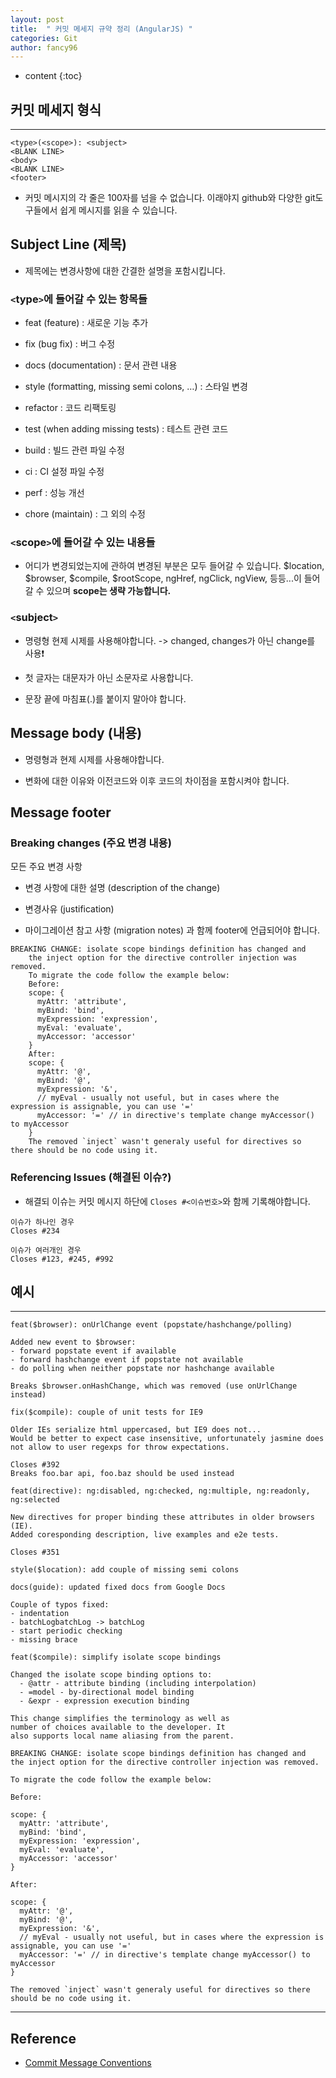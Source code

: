 ```yaml
---
layout: post
title:  " 커밋 메세지 규약 정리 (AngularJS) "
categories: Git
author: fancy96
---
```

* content
{:toc}

## 커밋 메세지 형식

---

```
<type>(<scope>): <subject>
<BLANK LINE>
<body>
<BLANK LINE>
<footer>
```

* 커밋 메시지의 각 줄은 100자를 넘을 수 없습니다. 이래야지 github와 다양한 git도구들에서 쉽게 메시지를 읽을 수 있습니다.

## Subject Line (제목)

* 제목에는 변경사항에 대한 간결한 설명을 포함시킵니다.

### `<`type`>`에 들어갈 수 있는 항목들 

* feat (feature) : 새로운 기능 추가

* fix (bug fix) : 버그 수정

* docs (documentation) : 문서 관련 내용

* style (formatting, missing semi colons, …) : 스타일 변경

* refactor : 코드 리팩토링

* test (when adding missing tests) : 테스트 관련 코드

* build : 빌드 관련 파일 수정

* ci : CI 설정 파일 수정

* perf : 성능 개선

* chore (maintain) : 그 외의 수정

### `<`scope`>`에 들어갈 수 있는 내용들

* 어디가 변경되었는지에 관하여 변경된 부분은 모두 들어갈 수 있습니다. $location, $browser, $compile, $rootScope, ngHref, ngClick, ngView, 등등...이 들어갈 수 있으며 **scope는 생략 가능합니다.**

### `<`subject`>`

* 명령형 현제 시제를 사용해야합니다. -> changed, changes가 아닌 change를 사용❗

* 첫 글자는 대문자가 아닌 소문자로 사용합니다.

* 문장 끝에 마침표(.)를 붙이지 말아야 합니다.

## Message body (내용)

* 명령형과 현제 시제를 사용해야합니다.

* 변화에 대한 이유와 이전코드와 이후 코드의 차이점을 포함시켜야 합니다.

## Message footer

### Breaking changes (주요 변경 내용)

모든 주요 변경 사항

* 변경 사항에 대한 설명 (description of the change)

* 변경사유 (justification)

* 마이그레이션 참고 사항 (migration notes) 과 함께 footer에 언급되어야 합니다.

```
BREAKING CHANGE: isolate scope bindings definition has changed and
    the inject option for the directive controller injection was removed.
    To migrate the code follow the example below:
    Before:
    scope: {
      myAttr: 'attribute',
      myBind: 'bind',
      myExpression: 'expression',
      myEval: 'evaluate',
      myAccessor: 'accessor'
    }
    After:
    scope: {
      myAttr: '@',
      myBind: '@',
      myExpression: '&',
      // myEval - usually not useful, but in cases where the expression is assignable, you can use '='
      myAccessor: '=' // in directive's template change myAccessor() to myAccessor
    }
    The removed `inject` wasn't generaly useful for directives so there should be no code using it.
```

### Referencing Issues (해결된 이슈?)

* 해결되 이슈는 커밋 메시지 하단에 `Closes #<이슈번호>`와 함께 기록해야합니다.

```
이슈가 하나인 경우
Closes #234

이슈가 여러개인 경우
Closes #123, #245, #992
```

## 예시

---

```
feat($browser): onUrlChange event (popstate/hashchange/polling)

Added new event to $browser:
- forward popstate event if available
- forward hashchange event if popstate not available
- do polling when neither popstate nor hashchange available

Breaks $browser.onHashChange, which was removed (use onUrlChange instead)

```

```
fix($compile): couple of unit tests for IE9

Older IEs serialize html uppercased, but IE9 does not...
Would be better to expect case insensitive, unfortunately jasmine does
not allow to user regexps for throw expectations.

Closes #392
Breaks foo.bar api, foo.baz should be used instead

```

```
feat(directive): ng:disabled, ng:checked, ng:multiple, ng:readonly, ng:selected

New directives for proper binding these attributes in older browsers (IE).
Added coresponding description, live examples and e2e tests.

Closes #351

```

```
style($location): add couple of missing semi colons

```

```
docs(guide): updated fixed docs from Google Docs

Couple of typos fixed:
- indentation
- batchLogbatchLog -> batchLog
- start periodic checking
- missing brace

```

```
feat($compile): simplify isolate scope bindings

Changed the isolate scope binding options to:
  - @attr - attribute binding (including interpolation)
  - =model - by-directional model binding
  - &expr - expression execution binding

This change simplifies the terminology as well as
number of choices available to the developer. It
also supports local name aliasing from the parent.

BREAKING CHANGE: isolate scope bindings definition has changed and
the inject option for the directive controller injection was removed.

To migrate the code follow the example below:

Before:

scope: {
  myAttr: 'attribute',
  myBind: 'bind',
  myExpression: 'expression',
  myEval: 'evaluate',
  myAccessor: 'accessor'
}

After:

scope: {
  myAttr: '@',
  myBind: '@',
  myExpression: '&',
  // myEval - usually not useful, but in cases where the expression is assignable, you can use '='
  myAccessor: '=' // in directive's template change myAccessor() to myAccessor
}

The removed `inject` wasn't generaly useful for directives so there should be no code using it.
```

---

## Reference

* [Commit Message Conventions](https://gist.github.com/stephenparish/9941e89d80e2bc58a153)